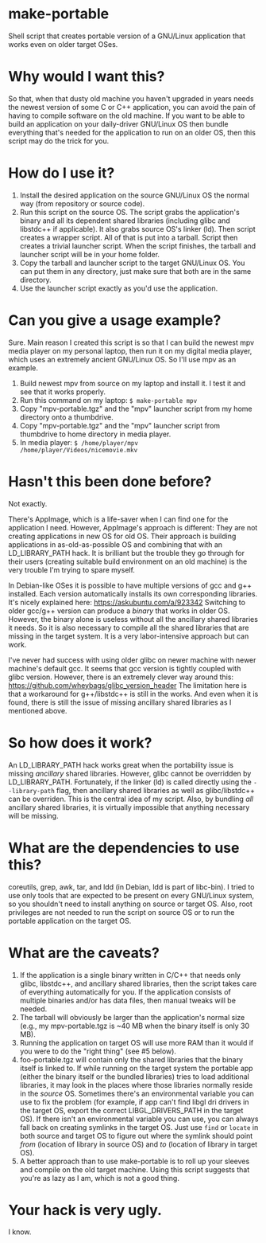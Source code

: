 # make-portable
Shell script that creates portable version of a GNU/Linux application that works even on older target OSes.

# Why would I want this?
So that, when that dusty old machine you haven't upgraded in years needs the newest version of some C or C++ application, you can avoid the pain of having to compile software on the old machine. If you want to be able to build an application on your daily-driver GNU/Linux OS then bundle everything that's needed for the application to run on an older OS, then this script may do the trick for you.

# How do I use it?
1. Install the desired application on the source GNU/Linux OS the normal way (from repository or source code).
2. Run this script on the source OS. The script grabs the application's binary and all its dependent shared libraries (including glibc and libstdc++ if applicable). It also grabs source OS's linker (ld). Then script creates a wrapper script. All of that is put into a tarball. Script then creates a trivial launcher script. When the script finishes, the tarball and launcher script will be in your home folder.
3. Copy the tarball and launcher script to the target GNU/Linux OS. You can put them in any directory, just make sure that both are in the same directory.
4. Use the launcher script exactly as you'd use the application.

# Can you give a usage example?
Sure. Main reason I created this script is so that I can build the newest mpv media player on my personal laptop, then run it on my digital media player, which uses an extremely ancient GNU/Linux OS. So I'll use mpv as an example.

1. Build newest mpv from source on my laptop and install it. I test it and see that it works properly.
2. Run this command on my laptop: `$ make-portable mpv`
3. Copy "mpv-portable.tgz" and the "mpv" launcher script from my home directory onto a thumbdrive.
4. Copy "mpv-portable.tgz" and the "mpv" launcher script from thumbdrive to home directory in media player.
5. In media player: `$ /home/player/mpv /home/player/Videos/nicemovie.mkv`

# Hasn't this been done before?
Not exactly.

There's AppImage, which is a life-saver when I can find one for the application I need. However, AppImage's approach is different: They are not creating applications in new OS for old OS. Their approach is building applications in as-old-as-possible OS and combining that with an LD_LIBRARY_PATH hack. It is brilliant but the trouble they go through for their users (creating suitable build environment on an old machine) is the very trouble I'm trying to spare myself.

In Debian-like OSes it is possible to have multiple versions of gcc and g++ installed. Each version automatically installs its own corresponding libraries. It's nicely explained here: https://askubuntu.com/a/923342 Switching to older gcc/g++ version can produce a *binary* that works in older OS. However, the binary alone is useless without all the ancillary shared libraries it needs. So it is also necessary to compile all the shared libraries that are missing in the target system. It is a very labor-intensive approach but can work.

I've never had success with using older glibc on newer machine with newer machine's default gcc. It seems that gcc version is tightly coupled with glibc version. However, there is an extremely clever way around this: https://github.com/wheybags/glibc_version_header The limitation here is that a workaround for g++/libstdc++ is still in the works. And even when it is found, there is still the issue of missing ancillary shared libraries as I mentioned above.

# So how does it work?
An LD_LIBRARY_PATH hack works great when the portability issue is missing *ancillary* shared libraries. However, glibc cannot be overridden by LD_LIBRARY_PATH. Fortunately, if the linker (ld) is called directly using the `--library-path` flag, then ancillary shared libraries as well as glibc/libstdc++ can be overriden. This is the central idea of my script. Also, by bundling *all* ancillary shared libraries, it is virtually impossible that anything necessary will be missing.

# What are the dependencies to use this?
coreutils, grep, awk, tar, and ldd (in Debian, ldd is part of libc-bin). I tried to use only tools that are expected to be present on every GNU/Linux system, so you shouldn't need to install anything on source or target OS. Also, root privileges are not needed to run the script on source OS or to run the portable application on the target OS.

# What are the caveats?
1. If the application is a single binary written in C/C++ that needs only glibc, libstdc++, and ancillary shared libraries, then the script takes care of everything automatically for you. If the application consists of multiple binaries and/or has data files, then manual tweaks will be needed.
2. The tarball will obviously be larger than the application's normal size (e.g., my mpv-portable.tgz is ~40 MB when the binary itself is only 30 MB).
3. Running the application on target OS will use more RAM than it would if you were to do the "right thing" (see #5 below).
4. foo-portable.tgz will contain only the shared libraries that the binary itself is linked to. If while running on the target system the portable app (either the binary itself or the bundled libraries) tries to load additional libraries, it may look in the places where those libraries normally reside in the *source* OS. Sometimes there's an environmental variable you can use to fix the problem (for example, if app can't find libgl dri drivers in the target OS, export the correct LIBGL_DRIVERS_PATH in the target OS). If there isn't an environmental variable you can use, you can always fall back on creating symlinks in the target OS. Just use `find` or `locate` in both source and target OS to figure out where the symlink should point *from* (location of library in source OS) and *to* (location of library in target OS).
5. A better approach than to use make-portable is to roll up your sleeves and compile on the old target machine. Using this script suggests that you're as lazy as I am, which is not a good thing.

# Your hack is very ugly.
I know. 
